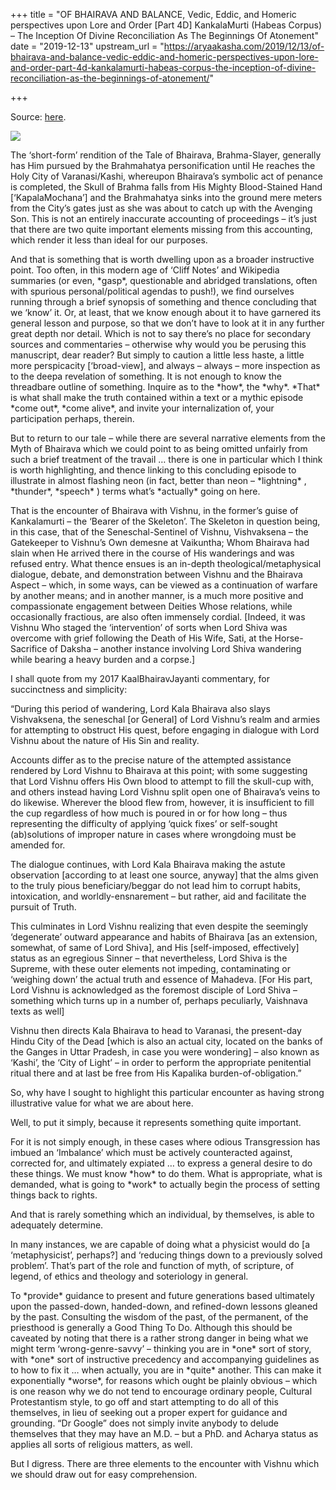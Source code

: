 +++
title = "OF BHAIRAVA AND BALANCE, Vedic, Eddic, and Homeric perspectives upon Lore and Order [Part 4D] KankalaMurti (Habeas Corpus) – The Inception Of Divine Reconciliation As The Beginnings Of Atonement"
date = "2019-12-13"
upstream_url = "https://aryaakasha.com/2019/12/13/of-bhairava-and-balance-vedic-eddic-and-homeric-perspectives-upon-lore-and-order-part-4d-kankalamurti-habeas-corpus-the-inception-of-divine-reconciliation-as-the-beginnings-of-atonement/"

+++

Source: [here](https://aryaakasha.com/2019/12/13/of-bhairava-and-balance-vedic-eddic-and-homeric-perspectives-upon-lore-and-order-part-4d-kankalamurti-habeas-corpus-the-inception-of-divine-reconciliation-as-the-beginnings-of-atonement/).

![](https://aryaakasha.files.wordpress.com/2019/12/78602831_10162661697020574_3517597744640294912_n.jpg?w=480)

The ‘short-form’ rendition of the Tale of Bhairava, Brahma-Slayer, generally has Him pursued by the Brahmahatya personification until He reaches the Holy City of Varanasi/Kashi, whereupon Bhairava’s symbolic act of penance is completed, the Skull of Brahma falls from His Mighty Blood-Stained Hand \[‘KapalaMochana’\] and the Brahmahatya sinks into the ground mere meters from the City’s gates just as she was about to catch up with the Avenging Son. This is not an entirely inaccurate accounting of proceedings – it’s just that there are two quite important elements missing from this accounting, which render it less than ideal for our purposes.

And that is something that is worth dwelling upon as a broader instructive point. Too often, in this modern age of ‘Cliff Notes’ and Wikipedia summaries (or even, \*gasp\*, questionable and abridged translations, often with spurious personal/political agendas to push!), we find ourselves running through a brief synopsis of something and thence concluding that we ‘know’ it. Or, at least, that we know enough about it to have garnered its general lesson and purpose, so that we don’t have to look at it in any further great depth nor detail. Which is not to say there’s no place for secondary sources and commentaries – otherwise why would you be perusing this manuscript, dear reader? But simply to caution a little less haste, a little more perspicacity \[‘broad-view\], and always – always – more inspection as to the deepa revelation of something. It is not enough to know the threadbare outline of something. Inquire as to the \*how\*, the \*why\*. \*That\* is what shall make the truth contained within a text or a mythic episode \*come out\*, \*come alive\*, and invite your internalization of, your participation perhaps, therein.

But to return to our tale – while there are several narrative elements from the Myth of Bhairava which we could point to as being omitted unfairly from such a brief treatment of the travail … there is one in particular which I think is worth highlighting, and thence linking to this concluding episode to illustrate in almost flashing neon (in fact, better than neon – \*lightning\* , \*thunder\*, \*speech\* ) terms what’s \*actually\* going on here.

That is the encounter of Bhairava with Vishnu, in the former’s guise of Kankalamurti – the ‘Bearer of the Skeleton’. The Skeleton in question being, in this case, that of the Seneschal-Sentinel of Vishnu, Vishvaksena – the Gatekeeper to Vishnu’s Own demesne at Vaikuntha; Whom Bhairava had slain when He arrived there in the course of His wanderings and was refused entry. What thence ensues is an in-depth theological/metaphysical dialogue, debate, and demonstration between Vishnu and the Bhairava Aspect – which, in some ways, can be viewed as a continuation of warfare by another means; and in another manner, is a much more positive and compassionate engagement between Deities Whose relations, while occasionally fractious, are also often immensely cordial. \[Indeed, it was Vishnu Who staged the ‘intervention’ of sorts when Lord Shiva was overcome with grief following the Death of His Wife, Sati, at the Horse-Sacrifice of Daksha – another instance involving Lord Shiva wandering while bearing a heavy burden and a corpse.\]

I shall quote from my 2017 KaalBhairavJayanti commentary, for succinctness and simplicity:

“During this period of wandering, Lord Kala Bhairava also slays Vishvaksena, the seneschal \[or General\] of Lord Vishnu’s realm and armies for attempting to obstruct His quest, before engaging in dialogue with Lord Vishnu about the nature of His Sin and reality.

Accounts differ as to the precise nature of the attempted assistance rendered by Lord Vishnu to Bhairava at this point; with some suggesting that Lord Vishnu offers His Own blood to attempt to fill the skull-cup with, and others instead having Lord Vishnu split open one of Bhairava’s veins to do likewise. Wherever the blood flew from, however, it is insufficient to fill the cup regardless of how much is poured in or for how long – thus representing the difficulty of applying ‘quick fixes’ or self-sought (ab)solutions of improper nature in cases where wrongdoing must be amended for.

The dialogue continues, with Lord Kala Bhairava making the astute observation \[according to at least one source, anyway\] that the alms given to the truly pious beneficiary/beggar do not lead him to corrupt habits, intoxication, and worldly-ensnarement – but rather, aid and facilitate the pursuit of Truth.

This culminates in Lord Vishnu realizing that even despite the seemingly ‘degenerate’ outward appearance and habits of Bhairava \[as an extension, somewhat, of same of Lord Shiva\], and His \[self-imposed, effectively\] status as an egregious Sinner – that nevertheless, Lord Shiva is the Supreme, with these outer elements not impeding, contaminating or ‘weighing down’ the actual truth and essence of Mahadeva. \[For His part, Lord Vishnu is acknowledged as the foremost disciple of Lord Shiva – something which turns up in a number of, perhaps peculiarly, Vaishnava texts as well\]

Vishnu then directs Kala Bhairava to head to Varanasi, the present-day Hindu City of the Dead \[which is also an actual city, located on the banks of the Ganges in Uttar Pradesh, in case you were wondering\] – also known as ‘Kashi’, the ‘City of Light’ – in order to perform the appropriate penitential ritual there and at last be free from His Kapalika burden-of-obligation.”

So, why have I sought to highlight this particular encounter as having strong illustrative value for what we are about here.

Well, to put it simply, because it represents something quite important.

For it is not simply enough, in these cases where odious Transgression has imbued an ‘Imbalance’ which must be actively counteracted against, corrected for, and ultimately expiated … to express a general desire to do these things. We must know \*how\* to do them. What is appropriate, what is demanded, what is going to \*work\* to actually begin the process of setting things back to rights.

And that is rarely something which an individual, by themselves, is able to adequately determine.

In many instances, we are capable of doing what a physicist would do \[a ‘metaphysicist’, perhaps?\] and ‘reducing things down to a previously solved problem’. That’s part of the role and function of myth, of scripture, of legend, of ethics and theology and soteriology in general.

To \*provide\* guidance to present and future generations based ultimately upon the passed-down, handed-down, and refined-down lessons gleaned by the past. Consulting the wisdom of the past, of the permanent, of the priesthood is generally a Good Thing To Do. Although this should be caveated by noting that there is a rather strong danger in being what we might term ‘wrong-genre-savvy’ – thinking you are in \*one\* sort of story, with \*one\* sort of instructive precedency and accompanying guidelines as to how to fix it … when actually, you are in \*quite\* another. This can make it exponentially \*worse\*, for reasons which ought be plainly obvious – which is one reason why we do not tend to encourage ordinary people, Cultural Protestantism style, to go off and start attempting to do all of this themselves, in lieu of seeking out a proper expert for guidance and grounding. “Dr Google” does not simply invite anybody to delude themselves that they may have an M.D. – but a PhD. and Acharya status as applies all sorts of religious matters, as well.

But I digress. There are three elements to the encounter with Vishnu which we should draw out for easy comprehension.